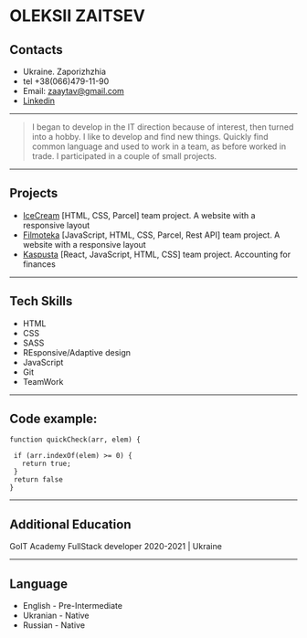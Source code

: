 # OLEKSII ZAITSEV

## Contacts

- Ukraine. Zaporizhzhia
- tel +38(066)479-11-90
- Email: zaaytav@gmail.com
- [Linkedin](https://www.linkedin.com/in/%D0%B0%D0%BB%D0%B5%D0%BA%D1%81%D0%B5%D0%B9-%D0%B7%D0%B0%D0%B9%D1%86%D0%B5%D0%B2-b04825210/)

---

> I began to develop in the IT direction because of interest, then turned into a hobby. I like to develop and find new things. Quickly find common language and used to work in a team, as before worked in trade. I participated in a couple of small projects.

---

## Projects

- [IceCream](https://icecream-group-15.github.io/parcel-project-template/) [HTML, CSS, Parcel] team project. A website with a responsive layout
- [Filmoteka](https://zav.netlify.app/) [JavaScript, HTML, CSS, Parcel, Rest
  API] team project. A website with a responsive layout
- [Kaspusta](https://github.com/HannaHryhorieva/kapusta-seven-front) [React, JavaScript, HTML, CSS] team
  project. Accounting for finances

---

## Tech Skills

- HTML
- CSS
- SASS
- REsponsive/Adaptive design
- JavaScript
- Git
- TeamWork

---

## Code example:

```
function quickCheck(arr, elem) {

 if (arr.indexOf(elem) >= 0) {
   return true;
 }
 return false
}

```

---

## Additional Education

GoIT Academy FullStack developer
2020-2021 | Ukraine

---

## Language

- English - Pre-Intermediate
- Ukranian - Native
- Russian - Native
